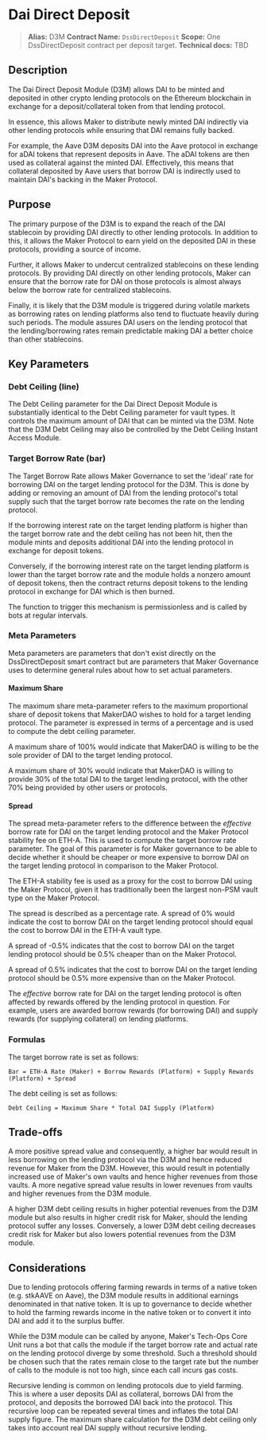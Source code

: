 # Dai Direct Deposit

>**Alias:** D3M 
>**Contract Name:** `DssDirectDeposit` 
>**Scope:** One DssDirectDeposit contract per deposit target. 
>**Technical docs:** TBD

## Description

The Dai Direct Deposit Module (D3M) allows DAI to be minted and deposited in other crypto lending protocols on the Ethereum blockchain in exchange for a deposit/collateral token from that lending protocol.

In essence, this allows Maker to distribute newly minted DAI indirectly via other lending protocols while ensuring that DAI remains fully backed. 

For example, the Aave D3M deposits DAI into the Aave protocol in exchange for aDAI tokens that represent deposits in Aave. The aDAI tokens are then used as collateral against the minted DAI. Effectively, this means that collateral deposited by Aave users that borrow DAI is indirectly used to maintain DAI's backing in the Maker Protocol. 

## Purpose

The primary purpose of the D3M is to expand the reach of the DAI stablecoin by providing DAI directly to other lending protocols. In addition to this, it allows the Maker Protocol to earn yield on the deposited DAI in these protocols, providing a source of income. 

Further, it allows Maker to undercut centralized stablecoins on these lending protocols. By providing DAI directly on other lending protocols, Maker can ensure that the borrow rate for DAI on those protocols is almost always below the borrow rate for centralized stablecoins. 

Finally, it is likely that the D3M module is triggered during volatile markets as borrowing rates on lending platforms also tend to fluctuate heavily during such periods. The module assures DAI users on the lending protocol that the lending/borrowing rates remain predictable making DAI a better choice than other stablecoins.


## Key Parameters

### Debt Ceiling (line) 
The Debt Ceiling parameter for the Dai Direct Deposit Module is substantially identical to the Debt Ceiling parameter for vault types. It controls the maximum amount of DAI that can be minted via the D3M. Note that the D3M Debt Ceiling may also be controlled by the Debt Ceiling Instant Access Module.

### Target Borrow Rate (bar) 
The Target Borrow Rate allows Maker Governance to set the 'ideal' rate for borrowing DAI on the target lending protocol for the D3M. This is done by adding or removing an amount of DAI from the lending protocol's total supply such that the target borrow rate becomes the rate on the lending protocol. 

If the borrowing interest rate on the target lending platform is higher than the target borrow rate and the debt ceiling has not been hit, then the module mints and deposits additional DAI into the lending protocol in exchange for deposit tokens.

Conversely, if the borrowing interest rate on the target lending platform is lower than the target borrow rate and the module holds a nonzero amount of deposit tokens, then the contract returns deposit tokens to the lending protocol in exchange for DAI which is then burned.

The function to trigger this mechanism is permissionless and is called by bots at regular intervals. 

### Meta Parameters

Meta parameters are parameters that don't exist directly on the DssDirectDeposit smart contract but are parameters that Maker Governance uses to determine general rules about how to set actual parameters.

#### Maximum Share

The maximum share meta-parameter refers to the maximum proportional share of deposit tokens that MakerDAO wishes to hold for a target lending protocol. The parameter is expressed in terms of a percentage and is used to compute the debt ceiling parameter.

A maximum share of 100% would indicate that MakerDAO is willing to be the sole provider of DAI to the target lending protocol.

A maximum share of 30% would indicate that MakerDAO is willing to provide 30% of the total DAI to the target lending protocol, with the other 70% being provided by other users or protocols. 

#### Spread

The spread meta-parameter refers to the difference between the _effective_ borrow rate for DAI on the target lending protocol and the Maker Protocol stability fee on ETH-A. This is used to compute the target borrow rate parameter. The goal of this parameter is for Maker governance to be able to decide whether it should be cheaper or more expensive to borrow DAI on the target lending protocol in comparison to the Maker Protocol. 

The ETH-A stability fee is used as a proxy for the cost to borrow DAI using the Maker Protocol, given it has traditionally been the largest non-PSM vault type on the Maker Protocol.

The spread is described as a percentage rate. A spread of 0% would indicate the cost to borrow DAI on the target lending protocol should equal the cost to borrow DAI in the ETH-A vault type.

A spread of -0.5% indicates that the cost to borrow DAI on the target lending protocol should be 0.5% cheaper than on the Maker Protocol.

A spread of 0.5% indicates that the cost to borrow DAI on the target lending protocol should be 0.5% more expensive than on the Maker Protocol.

The _effective_ borrow rate for DAI on the target lending protocol is often affected by rewards offered by the lending protocol in question. For example, users are awarded borrow rewards (for borrowing DAI) and supply rewards (for supplying collateral) on lending platforms. 

### Formulas

The target borrow rate is set as follows:

``Bar = ETH-A Rate (Maker) + Borrow Rewards (Platform) + Supply Rewards (Platform) + Spread`` 

The debt ceiling is set as follows:

``Debt Ceiling = Maximum Share * Total DAI Supply (Platform)`` 



## Trade-offs

A more positive spread value and consequently, a higher bar would result in less borrowing on the lending protocol via the D3M and hence reduced revenue for Maker from the D3M. However, this would result in potentially increased use of Maker's own vaults and hence higher revenues from those vaults. A more negative spread value results in lower revenues from vaults and higher revenues from the D3M module. 

A higher D3M debt ceiling results in higher potential revenues from the D3M module but also results in higher credit risk for Maker, should the lending protocol suffer any losses. Conversely, a lower D3M debt ceiling decreases credit risk for Maker but also lowers potential revenues from the D3M module.

## Considerations

Due to lending protocols offering farming rewards in terms of a native token (e.g. stkAAVE on Aave), the D3M module results in additional earnings denominated in that native token. It is up to governance to decide whether to hold the farming rewards income in the native token or to convert it into DAI and add it to the surplus buffer.

While the D3M module can be called by anyone, Maker's Tech-Ops Core Unit runs a bot that calls the module if the target borrow rate and actual rate on the lending protocol diverge by some threshold. Such a threshold should be chosen such that the rates remain close to the target rate but the number of calls to the module is not too high, since each call incurs gas costs.

Recursive lending is common on lending protocols due to yield farming. This is where a user deposits DAI as collateral, borrows DAI from the protocol, and deposits the borrowed DAI back into the protocol. This recursive loop can be repeated several times and inflates the total DAI supply figure. The maximum share calculation for the D3M debt ceiling only takes into account real DAI supply without recursive lending. 






